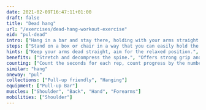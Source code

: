 ```yaml
---
date: 2021-02-09T16:47:11+01:00
draft: false
title: "Dead hang"
url: "/exercises/dead-hang-workout-exercise"
eid: "pul-dead"
intro: ["Hang in a bar and stay there, holding with your arms straight. This is the Dead Hand.", "Stretching all upper body is refreshing, and the exercise will help your shoulders, forearms and grip capacity. Keep your core relaxed, this is the main difference to the Active Hang."]
steps: ["Stand on a box or chair in a way that you can easily hold the bar.", "Hold the bar with your hands facing away from you, overhand grip.", "Move your feet of the chair and suspend yourself.", "Keep your arms straight, in a relaxed position.", "Hold for a given amount of time. Count the seconds.", "Slowly step in the chair where you started and release your arms."]
hints: ["Keep your arms dead straight, aim for the relaxed position.", "Stay still, avoid balancing.", "Stop before exhaustion, better repeat than exhaust."]
benefits: ["Stretch and decompress the spine.", "Offers strong grip and forearm gains.", "Stretch the upper body.", "relieve shoulder pain.", "increase range of motion of the shoulder.", "Posture."]
counting: ["Count the seconds for each rep, count progress by the number of consecutive seconds.", "Define an amount of time in minutes, accumolated, to hang in a given period (day, week or weekend).", "Hang a litle every time you pass near a suitable bar."]
similar: "hang"
oneway: "pul"
collections: ["Pull-up friendly", "Hanging"]
equipment: ["Pull-up Bar"]
muscles: ["Shoulder", "Back", "Hand", "Forearms"]
mobilities: ["Shoulder"]
---
```

